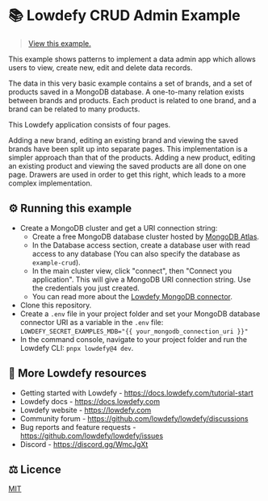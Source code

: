 # 📚 Lowdefy CRUD Admin Example

> [View this example.](https://example-crud.lowdefy.com)

This example shows patterns to implement a data admin app which allows users to view, create new, edit and delete data records.

The data in this very basic example contains a set of brands, and a set of products saved in a MongoDB database. A one-to-many relation exists between brands and products. Each product is related to one brand, and a brand can be related to many products.

This Lowdefy application consists of four pages.

Adding a new brand, editing an existing brand and viewing the saved brands have been split up into separate pages. This implementation is a simpler approach than that of the products. Adding a new product, editing an existing product and viewing the saved products are all done on one page. Drawers are used in order to get this right, which leads to a more complex implementation.

## ⚙️ Running this example

- Create a MongoDB cluster and get a URI connection string:
  - Create a free MongoDB database cluster hosted by [MongoDB Atlas](https://www.mongodb.com/try).
  - In the Database access section, create a database user with read access to any database (You can also specify the database as `example-crud`).
  - In the main cluster view, click "connect", then "Connect you application". This will give a MongoDB URI connection string. Use the credentials you just created.
  - You can read more about the [Lowdefy MongoDB connector](https://docs.lowdefy.com/MongoDB).
- Clone this repository.
- Create a `.env` file in your project folder and set your MongoDB database connector URI as a variable in the `.env` file: `LOWDEFY_SECRET_EXAMPLES_MDB="{{ your_mongodb_connection_uri }}"`
- In the command console, navigate to your project folder and run the Lowdefy CLI: `pnpx lowdefy@4 dev`.

## 🔗 More Lowdefy resources

- Getting started with Lowdefy - https://docs.lowdefy.com/tutorial-start
- Lowdefy docs - https://docs.lowdefy.com
- Lowdefy website - https://lowdefy.com
- Community forum - https://github.com/lowdefy/lowdefy/discussions
- Bug reports and feature requests - https://github.com/lowdefy/lowdefy/issues
- Discord - https://discord.gg/WmcJgXt

## ⚖️ Licence

[MIT](https://github.com/lowdefy/lowdefy-example-crud/blob/main/LICENSE)
